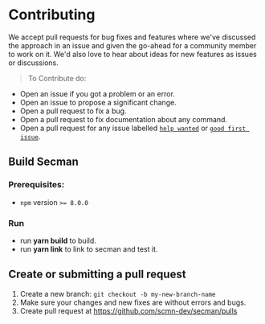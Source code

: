 # Contributing

We accept pull requests for bug fixes and features where we've discussed the approach in an issue and given the go-ahead for a community member to work on it.
We'd also love to hear about ideas for new features as issues or discussions.

> To Contribute do:

* Open an issue if you got a problem or an error.
* Open an issue to propose a significant change.
* Open a pull request to fix a bug.
* Open a pull request to fix documentation about any command.
* Open a pull request for any issue labelled [`help wanted`][hw] or [`good first issue`][gfi].

## Build Secman

### Prerequisites:

- `npm` version `>= 8.0.0`

### Run

* run **yarn build** to build.
* run **yarn link** to link to secman and test it.

## Create or submitting a pull request

1. Create a new branch: `git checkout -b my-new-branch-name`
2. Make sure your changes and new fixes are without errors and bugs.
3. Create pull request at https://github.com/scmn-dev/secman/pulls

[hw]: https://github.com/scmn-dev/secman/labels/help%20wanted
[gfi]: https://github.com/scmn-dev/secman/labels/good%20first%20issue
[code-of-conduct]: ./CODE-OF-CONDUCT.md

